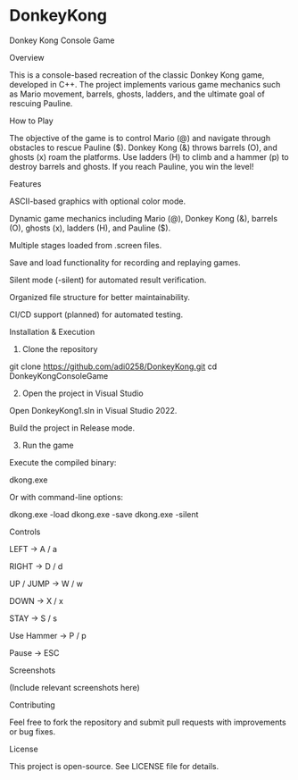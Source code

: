 # DonkeyKong
Donkey Kong Console Game

Overview

This is a console-based recreation of the classic Donkey Kong game, developed in C++. The project implements various game mechanics such as Mario movement, barrels, ghosts, ladders, and the ultimate goal of rescuing Pauline.

How to Play

The objective of the game is to control Mario (@) and navigate through obstacles to rescue Pauline ($). Donkey Kong (&) throws barrels (O), and ghosts (x) roam the platforms. Use ladders (H) to climb and a hammer (p) to destroy barrels and ghosts. If you reach Pauline, you win the level!

Features

ASCII-based graphics with optional color mode.

Dynamic game mechanics including Mario (@), Donkey Kong (&), barrels (O), ghosts (x), ladders (H), and Pauline ($).

Multiple stages loaded from .screen files.

Save and load functionality for recording and replaying games.

Silent mode (-silent) for automated result verification.

Organized file structure for better maintainability.

CI/CD support (planned) for automated testing.

Installation & Execution

1. Clone the repository

git clone https://github.com/adi0258/DonkeyKong.git
cd DonkeyKongConsoleGame

2. Open the project in Visual Studio

Open DonkeyKong1.sln in Visual Studio 2022.

Build the project in Release mode.

3. Run the game

Execute the compiled binary:

dkong.exe

Or with command-line options:

dkong.exe -load
dkong.exe -save
dkong.exe -silent

Controls

LEFT → A / a

RIGHT → D / d

UP / JUMP → W / w

DOWN → X / x

STAY → S / s

Use Hammer → P / p

Pause → ESC

Screenshots

(Include relevant screenshots here)

Contributing

Feel free to fork the repository and submit pull requests with improvements or bug fixes.

License

This project is open-source. See LICENSE file for details.


